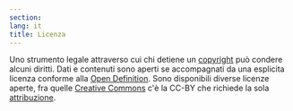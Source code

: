 ```yaml
---
section: 
lang: it
title: Licenza
---
```


Uno strumento legale attraverso cui chi detiene un [copyright](/glossary/it/copyright/) può condere alcuni diritti. Dati e contenuti sono aperti se accompagnati da una esplicita licenza conforme alla [Open Definition](/glossary/it/open-definition/). Sono disponibili diverse licenze aperte, fra quelle [Creative Commons](/glossary/en/creative-commons/) c'è la CC-BY che richiede la sola [attribuzione](/glossary/it/creative-commons/attribution).
